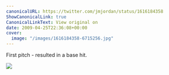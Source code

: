 ```yaml
---
canonicalURL: https://twitter.com/jmjordan/status/1616184358
ShowCanonicalLink: true
CanonicalLinkText: View original on
date: 2009-04-25T22:36:08+00:00
cover:
  image: "/images/1616184358-6715256.jpg"
---
```

First pitch - resulted in a base hit.  

![](/images/1616184358-6715256.jpg)